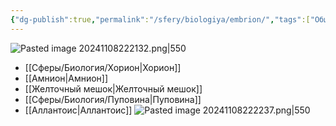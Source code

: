 ```yaml
---
{"dg-publish":true,"permalink":"/sfery/biologiya/embrion/","tags":["Общаябиология"]}
---
```


![Pasted image 20241108222132.png|550](/img/user/%D0%90%D1%80%D1%85%D0%B8%D0%B2/%D0%9A%D1%8D%D1%88/Pasted%20image%2020241108222132.png)
- [[Сферы/Биология/Хорион\|Хорион]] 
- [[Амнион\|Амнион]] 
- [[Желточный мешок\|Желточный мешок]]
- [[Сферы/Биология/Пуповина\|Пуповина]] 
- [[Аллантоис\|Аллантоис]]
![Pasted image 20241108222237.png|550](/img/user/%D0%90%D1%80%D1%85%D0%B8%D0%B2/%D0%9A%D1%8D%D1%88/Pasted%20image%2020241108222237.png)